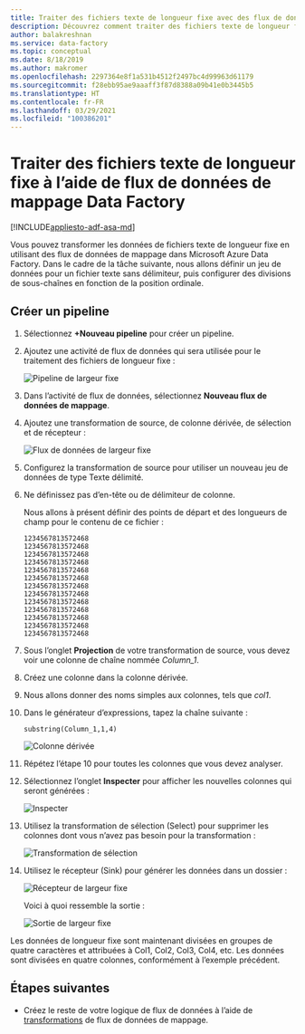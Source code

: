```yaml
---
title: Traiter des fichiers texte de longueur fixe avec des flux de données de mappage dans Azure Data Factory
description: Découvrez comment traiter des fichiers texte de longueur fixe dans Azure Data Factory à l’aide de flux de données de mappage.
author: balakreshnan
ms.service: data-factory
ms.topic: conceptual
ms.date: 8/18/2019
ms.author: makromer
ms.openlocfilehash: 2297364e8f1a531b4512f2497bc4d99963d61179
ms.sourcegitcommit: f28ebb95ae9aaaff3f87d8388a09b41e0b3445b5
ms.translationtype: HT
ms.contentlocale: fr-FR
ms.lasthandoff: 03/29/2021
ms.locfileid: "100386201"
---
```

# <a name="process-fixed-length-text-files-by-using-data-factory-mapping-data-flows"></a>Traiter des fichiers texte de longueur fixe à l’aide de flux de données de mappage Data Factory

[!INCLUDE[appliesto-adf-asa-md](includes/appliesto-adf-asa-md.md)]

Vous pouvez transformer les données de fichiers texte de longueur fixe en utilisant des flux de données de mappage dans Microsoft Azure Data Factory. Dans le cadre de la tâche suivante, nous allons définir un jeu de données pour un fichier texte sans délimiteur, puis configurer des divisions de sous-chaînes en fonction de la position ordinale.

## <a name="create-a-pipeline"></a>Créer un pipeline

1. Sélectionnez **+Nouveau pipeline** pour créer un pipeline.

2. Ajoutez une activité de flux de données qui sera utilisée pour le traitement des fichiers de longueur fixe :

    ![Pipeline de largeur fixe](media/data-flow/fwpipe.png)

3. Dans l’activité de flux de données, sélectionnez **Nouveau flux de données de mappage**.

4. Ajoutez une transformation de source, de colonne dérivée, de sélection et de récepteur :

    ![Flux de données de largeur fixe](media/data-flow/fw2.png)

5. Configurez la transformation de source pour utiliser un nouveau jeu de données de type Texte délimité.

6. Ne définissez pas d’en-tête ou de délimiteur de colonne.

   Nous allons à présent définir des points de départ et des longueurs de champ pour le contenu de ce fichier :

    ```
    1234567813572468
    1234567813572468
    1234567813572468
    1234567813572468
    1234567813572468
    1234567813572468
    1234567813572468
    1234567813572468
    1234567813572468
    1234567813572468
    1234567813572468
    1234567813572468
    1234567813572468
    ```

7. Sous l’onglet **Projection** de votre transformation de source, vous devez voir une colonne de chaîne nommée *Column_1*.

8. Créez une colonne dans la colonne dérivée.

9. Nous allons donner des noms simples aux colonnes, tels que *col1*.

10. Dans le générateur d’expressions, tapez la chaîne suivante :

    ```substring(Column_1,1,4)```

    ![Colonne dérivée](media/data-flow/fwderivedcol1.png)

11. Répétez l’étape 10 pour toutes les colonnes que vous devez analyser.

12. Sélectionnez l’onglet **Inspecter** pour afficher les nouvelles colonnes qui seront générées :

    ![Inspecter](media/data-flow/fwinspect.png)

13. Utilisez la transformation de sélection (Select) pour supprimer les colonnes dont vous n’avez pas besoin pour la transformation :

    ![Transformation de sélection](media/data-flow/fwselect.png)

14. Utilisez le récepteur (Sink) pour générer les données dans un dossier :

    ![Récepteur de largeur fixe](media/data-flow/fwsink.png)

    Voici à quoi ressemble la sortie :

    ![Sortie de largeur fixe](media/data-flow/fxdoutput.png)

  Les données de longueur fixe sont maintenant divisées en groupes de quatre caractères et attribuées à Col1, Col2, Col3, Col4, etc. Les données sont divisées en quatre colonnes, conformément à l’exemple précédent.

## <a name="next-steps"></a>Étapes suivantes

* Créez le reste de votre logique de flux de données à l’aide de [transformations](concepts-data-flow-overview.md) de flux de données de mappage.
